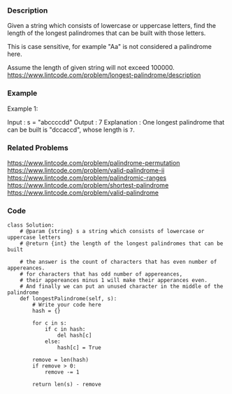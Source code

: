 ### Description

Given a string which consists of lowercase or uppercase letters, find the length of the longest palindromes that can be built with those letters.

This is case sensitive, for example "Aa" is not considered a palindrome here.

Assume the length of given string will not exceed 100000.
https://www.lintcode.com/problem/longest-palindrome/description

### Example
Example 1:

Input : s = "abccccdd"
Output : 7
Explanation :
One longest palindrome that can be built is "dccaccd", whose length is `7`.

### Related Problems
https://www.lintcode.com/problem/palindrome-permutation \
https://www.lintcode.com/problem/valid-palindrome-ii \
https://www.lintcode.com/problem/palindromic-ranges \
https://www.lintcode.com/problem/shortest-palindrome \
https://www.lintcode.com/problem/valid-palindrome

### Code
```
class Solution:
    # @param {string} s a string which consists of lowercase or uppercase letters
    # @return {int} the length of the longest palindromes that can be built
    
    # the answer is the count of characters that has even number of appereances.
    # for characters that has odd number of appereances,
    # their appereances minus 1 will make their apperances even.
    # And finally we can put an unused character in the middle of the palindrome
    def longestPalindrome(self, s):
        # Write your code here
        hash = {}

        for c in s:
            if c in hash:
                del hash[c]
            else:
                hash[c] = True

        remove = len(hash)
        if remove > 0:
            remove -= 1
    
        return len(s) - remove
```
